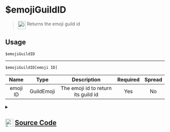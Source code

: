 # $emojiGuildID
> <img align="top" src="https://upload.wikimedia.org/wikipedia/commons/thumb/e/e4/Infobox_info_icon.svg/160px-Infobox_info_icon.svg.png?20150409153300" alt="image" width="25" height="auto"> Returns the emoji guild id
## Usage
```
$emojiGuildID
```
---
```
$emojiGuildID[emoji ID]
```
| Name | Type | Description | Required | Spread
| :---: | :---: | :---: | :---: | :---: |
emoji ID | GuildEmoji | The emoji id to return its guild id | Yes | No
<details>
<summary>
    
## <img align="top" src="https://cdn4.iconfinder.com/data/icons/iconsimple-logotypes/512/github-512.png" alt="image" width="25" height="auto">  [Source Code](https://github.com/tryforge/ForgeScript-V2/blob/main/src/native/emojiGuildID.ts)
    
</summary>
    
```ts
import { ArgType, NativeFunction, Return } from "../structures"

export default new NativeFunction({
    name: "$emojiGuildID",
    description: "Returns the emoji guild id",
    brackets: false,
    unwrap: true,
    args: [
        {
            name: "emoji ID",
            description: "The emoji id to return its guild id",
            rest: false,
            type: ArgType.GuildEmoji,
            required: true
        }
    ],
    execute(ctx, [ emoji ]) {
        emoji ?? ctx.emoji
        return Return.success(
            emoji?.guild.id
        )
    },
})
```
    
</details>